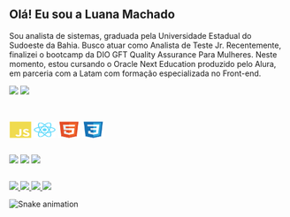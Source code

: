 ## Olá! Eu sou a Luana Machado

Sou analista de sistemas, graduada pela Universidade Estadual do Sudoeste da Bahia. Busco atuar como Analista de Teste Jr. Recentemente, finalizei o bootcamp da DIO GFT Quality Assurance Para Mulheres.
Neste momento, estou cursando o Oracle Next Education produzido pelo Alura, em parceria com a Latam com formação especializada no Front-end. 

<img src = "https://github-readme-stats-euluah.vercel.app/api?username=euluah&count_private=true&show_icons=true&theme=radical"/> 
<img src="https://github-readme-stats-euluah.vercel.app/api/top-langs/?username=euluah&size_weight=0.5&count_weight=0.5&theme=radical&layout=compact"/>
 
##

<div style="display: inline_block"><br>
  <img align="center" alt="Lua-Js" height="30" width="40" src="https://raw.githubusercontent.com/devicons/devicon/master/icons/javascript/javascript-plain.svg">
  <img align="center" alt="Lua-React" height="30" width="40" src="https://raw.githubusercontent.com/devicons/devicon/master/icons/react/react-original.svg">
  <img align="center" alt="Lua-HTML" height="30" width="40" src="https://raw.githubusercontent.com/devicons/devicon/master/icons/html5/html5-original.svg">
  <img align="center" alt="Lua-CSS" height="30" width="40" src="https://raw.githubusercontent.com/devicons/devicon/master/icons/css3/css3-original.svg">
</div>
  
  
  ##
 
<div> 

  <a href="https://instagram.com/iolua" target="_blank"><img src="https://img.shields.io/badge/-Instagram-%23E4405F?style=for-the-badge&logo=instagram&logoColor=white" target="_blank"></a>
  <a href = "mailto:euluah@gmail.com"><img src="https://img.shields.io/badge/-Gmail-%23333?style=for-the-badge&logo=gmail&logoColor=white" target="_blank"></a>
  <a href="https://www.linkedin.com/in/luana-machado-b35405125/" target="_blank"><img src="https://img.shields.io/badge/-LinkedIn-%230077B5?style=for-the-badge&logo=linkedin&logoColor=white" target="_blank"></a> 
  
</div>

##

<a href="https://github.com/euluah/HackatonDeTesteWEB">
  <img src="https://github-readme-stats-euluah.vercel.app/api/pin/?username=euluah&repo=hackatondetesteweb&theme=radical" />
</a>     
<a href="https://github.com/euluah/HackatonDeTestes">
  <img src="https://github-readme-stats-euluah.vercel.app/api/pin/?username=euluah&repo=HackatonDeTestes&theme=radical" />
</a>
<a href="https://github.com/euluah/hackaton-chapteriv-agilizei">
  <img src="https://github-readme-stats-euluah.vercel.app/api/pin/?username=euluah&repo=hackaton-chapteriv-agilizei&theme=radical" />
</a>
<a href="https://github.com/euluah/chapterv-agilizei">
  <img src="https://github-readme-stats-euluah.vercel.app/api/pin/?username=euluah&repo=chapterv-agilizei&theme=radical" />
</a>
  
  
![Snake animation](https://github.com/euluah/euluah/blob/output/github-contribution-grid-snake.svg)


